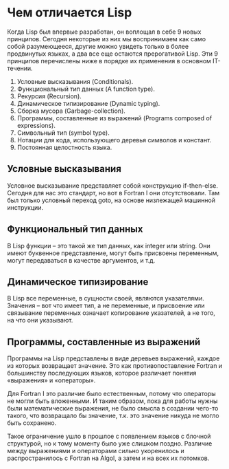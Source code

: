 Чем отличается Lisp
===================
Когда Lisp был впервые разработан, он воплощал в себе 9 новых принципов. Сегодня
некоторые из них мы воспринимаем как само собой разумеющееся, другие можно
увидеть только в более продвинутых языках, а два все еще остаются прерогативой
Lisp. Эти 9 принципов перечислены ниже в порядке их применения в основном
IT-течении.

1. Условные высказывания (Conditionals). 
2. Функциональный тип данных (A function type). 
3. Рекурсия (Recursion). 
4. Динамическое типизирование (Dynamic typing).
5. Сборка мусора (Garbage-collection).
6. Программы, составленные из выражений (Programs composed of expressions).
7. Символьный тип (symbol type). 
8. Нотации для кода, использующего деревья символов и констант.
9. Постоянная целостность языка. 

## Условные высказывания

Условное высказывание представляет собой конструкцию if-then-else. Сегодня для
нас это стандарт, но вот в Fortran I они отсутствовали. Там был только условный
переход goto, на основе низлежащей машинной инструкции.

## Функциональный тип данных

В Lisp функции – это такой же тип данных, как integer или string. Они имеют
буквенное представление, могут быть присвоены переменным, могут передаваться в
качестве аргументов, и т.д.

## Динамическое типизирование
В Lisp все переменные, в сущности своей, являются указателями. Значения – вот
что имеет тип, а не переменные, и присвоение или связывание переменных означает
копирование указателей, а не того, на что они указывают.

## Программы, составленные из выражений
Программы на Lisp представлены в виде деревьев выражений, каждое из которых
возвращает значение. Это как противопоставление Fortran и большинству
последующих языков, которое различает понятия «выражения» и «операторы».

Для Fortran I это различие было естественным, потому что операторы не могли быть
вложенными. И таким образом, пока для работы нужны были математические
выражения, не было смысла в создании чего-то такого, что возвращало бы значение,
т.к. это значение никуда не могло быть сохранено.

Такое ограничение ушло в прошлое с появлением языков с блочной структурой, но к
тому моменту было уже слишком поздно. Различие между выражениями и операторами
сильно укоренилось и распространилось с Fortran на Algol, а затем и на всех их
потомков.

